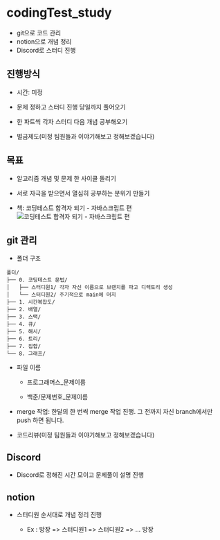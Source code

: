 # codingTest_study

-   git으로 코드 관리
-   notion으로 개념 정리
-   Discord로 스터디 진행

## 진행방식

-   시간: 미정

-   문제 정하고 스터디 진행 당일까지 풀어오기

-   한 파트씩 각자 스터디 다음 개념 공부해오기

-   벌금제도(미정 팀원들과 이야기해보고 정해보겠습니다)

## 목표

-   알고리즘 개념 및 문제 한 사이클 돌리기

-   서로 자극을 받으면서 열심히 공부하는 분위기 만들기

-   책: 코딩테스트 합격자 되기 - 자바스크립트 편
    ![코딩테스트 합격자 되기 - 자바스크립트 편](https://github.com/user-attachments/assets/75fe1374-a825-4e81-97e1-7e25f5a0ad5c)

## git 관리

-   폴더 구조

```
폴더/
├── 0. 코딩테스트 문법/
│   ├── 스터디원1/ 각자 자신 이름으로 브랜치를 파고 디렉토리 생성
│   └── 스터디원2/ 주기적으로 main에 머지
├── 1. 시간복잡도/
├── 2. 배열/
├── 3. 스택/
├── 4. 큐/
├── 5. 해시/
├── 6. 트리/
├── 7. 집합/
└── 8. 그래프/
```

-   파일 이름

    -   프로그래머스\_문제이름

    -   백준/문제번호\_문제이름

-   merge 작업: 한달의 한 번씩 merge 작업 진행. 그 전까지 자신 branch에서만 push 하면 됩니다.

-   코드리뷰(미정 팀원들과 이야기해보고 정해보겠습니다)

## Discord

-   Discord로 정해진 시간 모이고 문제풀이 설명 진행

## notion

-   스터디원 순서대로 개념 정리 진행

    -   Ex : 방장 => 스터디원1 => 스터디원2 => ... 방장
